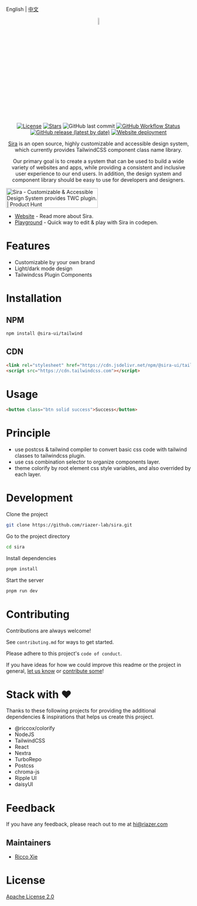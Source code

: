 English | [中文](./README-zh_CN.md)

<div align="center">

<img width="7%" alt="logo" src="https://assets.sira-design.party/logo/plain.svg"/>

[![License](https://img.shields.io/github/license/riazer-lab/sira)](./LICENSE)
[![Stars](https://img.shields.io/github/stars/riazer-lab/sira?style=social)](https://github.com/riazer-lab/sira)
![GitHub last commit](https://img.shields.io/github/last-commit/riazer-lab/sira)
[![GitHub Workflow Status](https://img.shields.io/github/actions/workflow/status/riazer-lab/sira/publish.yml)](https://github.com/riazer-lab/sira/actions/workflows/publish.yml)
[![GitHub release (latest by date)](https://img.shields.io/github/v/release/riazer-lab/sira)](https://github.com/riazer-lab/sira/releases)
[![Website deployment](https://img.shields.io/github/deployments/riazer-lab/sira/production?label=Website&logo=vercel)](https://sira.riazer.com)

[Sira](https://sira.riazer.com) is an open source, highly customizable and accessible design system, which currently provides TailwindCSS component class name library.

Our primary goal is to create a system that can be used to build a wide variety of websites and apps,
while providing a consistent and inclusive user experience to our end users.
In addition, the design system and component library should be easy to use for developers and designers.

</div>

<a href="https://www.producthunt.com/posts/sira?utm_source=badge-featured&utm_medium=badge&utm_souce=badge-sira" target="_blank"><img src="https://api.producthunt.com/widgets/embed-image/v1/featured.svg?post_id=376721&theme=light" alt="Sira - Customizable&#0032;&#0038;&#0032;Accessible&#0032;Design&#0032;System&#0032;provides&#0032;TWC&#0032;plugin&#0046; | Product Hunt" style="width: 250px; height: 54px;" width="250" height="54" /></a>

- [Website](https://sira.riazer.com) - Read more about Sira.
- [Playground](https://codepen.io/riccox/pen/poOjXjd) - Quick way to edit & play with Sira in codepen.

# Features

- Customizable by your own brand
- Light/dark mode design
- Tailwindcss Plugin Components

# Installation

## NPM

```bash
npm install @sira-ui/tailwind
```

## CDN

```html
<link rel="stylesheet" href="https://cdn.jsdelivr.net/npm/@sira-ui/tailwind/dist/css/styles.css"/>
<script src="https://cdn.tailwindcss.com"></script>
```

# Usage

```html
<button class="btn solid success">Success</button>
```

# Principle

- use postcss & tailwind compiler to convert basic css code with tailwind classes to tailwindcss plugin.
- use css combination selector to organize components layer.
- theme colorify by root element css style variables, and also overrided by each layer.

# Development

Clone the project

```bash
git clone https://github.com/riazer-lab/sira.git
```

Go to the project directory

```bash
cd sira
```

Install dependencies

```bash
pnpm install
```

Start the server

```bash
pnpm run dev
```

# Contributing

Contributions are always welcome!

See `contributing.md` for ways to get started.

Please adhere to this project's `code of conduct`.

If you have ideas for how we could improve this readme or the project in
general, [let us know](https://github.com/riazer-lab/sira/issues)
or [contribute some](https://github.com/riazer-lab/sira/edit/main/README.md)!

# Stack with ♥

Thanks to these following projects for providing the additional dependencies & inspirations that helps us create this project.

- @riccox/colorify
- NodeJS
- TailwindCSS
- React
- Nextra
- TurboRepo
- Postcss
- chroma-js
- Ripple UI
- daisyUI

# Feedback

If you have any feedback, please reach out to me at [hi@riazer.com](mailto:hi@riazer.com)

## Maintainers

- [Ricco Xie](mailto:ricco@riccox.com)

# License

[Apache License 2.0](https://choosealicense.com/licenses/apache-2.0/)
